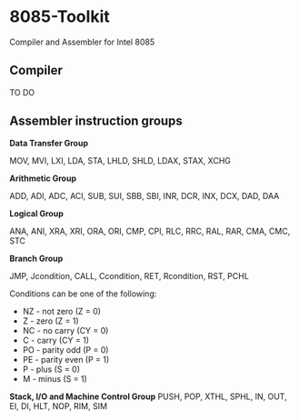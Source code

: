 # 8085-Toolkit
Compiler and Assembler for Intel 8085

## Compiler

TO DO

## Assembler instruction groups

**Data Transfer Group**

MOV, MVI, LXI, LDA, STA, LHLD, SHLD, LDAX, STAX, XCHG

**Arithmetic Group**

ADD, ADI, ADC, ACI, SUB, SUI, SBB, SBI, INR, DCR, INX, DCX, DAD, DAA

**Logical Group**

ANA, ANI, XRA, XRI, ORA, ORI, CMP, CPI, RLC, RRC, RAL, RAR, CMA, CMC, STC

**Branch Group**

JMP, Jcondition, CALL, Ccondition, RET, Rcondition, RST, PCHL

Conditions can be one of the following:
- NZ - not zero (Z = 0)
- Z - zero (Z = 1)
- NC - no carry (CY = 0)
- C - carry (CY = 1)
- PO - parity odd (P = 0)
- PE - parity even (P = 1)
- P - plus (S = 0)
- M - minus (S = 1)

**Stack, I/O and Machine Control Group**
PUSH, POP, XTHL, SPHL, IN, OUT, EI, DI, HLT, NOP, RIM, SIM
